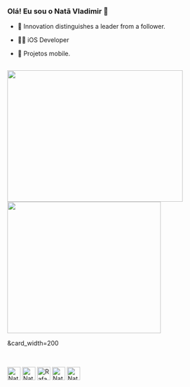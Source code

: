 ### Olá! Eu sou o Natã Vladimir 👋

- 🧠 Innovation distinguishes a leader from a follower.
- 👱‍♂‍ iOS Developer
- 📱 Projetos mobile.

  ##

<a href="https://github.com/NataVladimir/github-readme-stats">
  <img height=300 width= 400 align="center" src="https://github-readme-stats.vercel.app/api?username=NataVladimir&show_icons=true&theme=radical"/>
  <img height=300 width= 350 align="center" src="https://github-readme-stats.vercel.app/api/top-langs?username=NataVladimir&show_icons=true&theme=radical&layout=compact&langs_count=8"/>
</a>

&card_width=200
##

<div style="display: incline_block"><br>    
          
<img align="center" alt= "Nata-Swift" height="30" width="30" src="https://cdn.jsdelivr.net/gh/devicons/devicon/icons/apple/apple-original.svg">


<img align="center" alt= "Nata-Swift" height="30" width="30" src="https://cdn.jsdelivr.net/gh/devicons/devicon/icons/swift/swift-original.svg">

<img align="center" alt="Rafa-Csharp" height="30" width="30" src="https://cdn.jsdelivr.net/gh/devicons/devicon/icons/python/python-original.svg">

<img align="center" alt= "Nata-Swift" height="30" width="30" src="https://cdn.jsdelivr.net/gh/devicons/devicon/icons/c/c-original.svg">

<img align="center" alt= "Nata-Swift" height="30" width="30" src="https://cdn.jsdelivr.net/gh/devicons/devicon/icons/java/java-original-wordmark.svg">          
</div>

##



